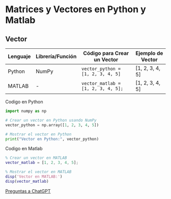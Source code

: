 # Matrices y Vectores en Python y Matlab
## Vector
| Lenguaje  | Librería/Función | Código para Crear un Vector    | Ejemplo de Vector |
|------------|-------------------|------------------------------|-------------------|
| Python     | NumPy             | `vector_python = [1, 2, 3, 4, 5]` | [1, 2, 3, 4, 5]   |
| MATLAB     | -                 | `vector_matlab = [1, 2, 3, 4, 5];` | [1, 2, 3, 4, 5]   |

Codigo en Python
```python
import numpy as np

# Crear un vector en Python usando NumPy
vector_python = np.array([1, 2, 3, 4, 5])

# Mostrar el vector en Python
print("Vector en Python:", vector_python)
```

Codigo en Matlab
```matlab
% Crear un vector en MATLAB
vector_matlab = [1, 2, 3, 4, 5];

% Mostrar el vector en MATLAB
disp('Vector en MATLAB:')
disp(vector_matlab)
```

[Preguntas a ChatGPT](Ejemplos/Matrices/ChatGPT)
